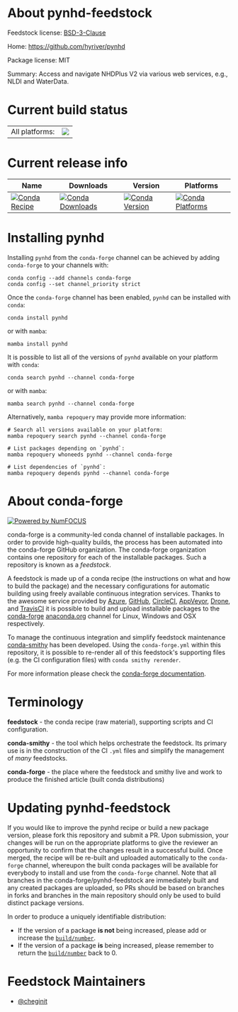 About pynhd-feedstock
=====================

Feedstock license: [BSD-3-Clause](https://github.com/conda-forge/pynhd-feedstock/blob/main/LICENSE.txt)

Home: https://github.com/hyriver/pynhd

Package license: MIT

Summary: Access and navigate NHDPlus V2 via various web services, e.g., NLDI and WaterData.

Current build status
====================


<table><tr><td>All platforms:</td>
    <td>
      <a href="https://dev.azure.com/conda-forge/feedstock-builds/_build/latest?definitionId=10323&branchName=main">
        <img src="https://dev.azure.com/conda-forge/feedstock-builds/_apis/build/status/pynhd-feedstock?branchName=main">
      </a>
    </td>
  </tr>
</table>

Current release info
====================

| Name | Downloads | Version | Platforms |
| --- | --- | --- | --- |
| [![Conda Recipe](https://img.shields.io/badge/recipe-pynhd-green.svg)](https://anaconda.org/conda-forge/pynhd) | [![Conda Downloads](https://img.shields.io/conda/dn/conda-forge/pynhd.svg)](https://anaconda.org/conda-forge/pynhd) | [![Conda Version](https://img.shields.io/conda/vn/conda-forge/pynhd.svg)](https://anaconda.org/conda-forge/pynhd) | [![Conda Platforms](https://img.shields.io/conda/pn/conda-forge/pynhd.svg)](https://anaconda.org/conda-forge/pynhd) |

Installing pynhd
================

Installing `pynhd` from the `conda-forge` channel can be achieved by adding `conda-forge` to your channels with:

```
conda config --add channels conda-forge
conda config --set channel_priority strict
```

Once the `conda-forge` channel has been enabled, `pynhd` can be installed with `conda`:

```
conda install pynhd
```

or with `mamba`:

```
mamba install pynhd
```

It is possible to list all of the versions of `pynhd` available on your platform with `conda`:

```
conda search pynhd --channel conda-forge
```

or with `mamba`:

```
mamba search pynhd --channel conda-forge
```

Alternatively, `mamba repoquery` may provide more information:

```
# Search all versions available on your platform:
mamba repoquery search pynhd --channel conda-forge

# List packages depending on `pynhd`:
mamba repoquery whoneeds pynhd --channel conda-forge

# List dependencies of `pynhd`:
mamba repoquery depends pynhd --channel conda-forge
```


About conda-forge
=================

[![Powered by
NumFOCUS](https://img.shields.io/badge/powered%20by-NumFOCUS-orange.svg?style=flat&colorA=E1523D&colorB=007D8A)](https://numfocus.org)

conda-forge is a community-led conda channel of installable packages.
In order to provide high-quality builds, the process has been automated into the
conda-forge GitHub organization. The conda-forge organization contains one repository
for each of the installable packages. Such a repository is known as a *feedstock*.

A feedstock is made up of a conda recipe (the instructions on what and how to build
the package) and the necessary configurations for automatic building using freely
available continuous integration services. Thanks to the awesome service provided by
[Azure](https://azure.microsoft.com/en-us/services/devops/), [GitHub](https://github.com/),
[CircleCI](https://circleci.com/), [AppVeyor](https://www.appveyor.com/),
[Drone](https://cloud.drone.io/welcome), and [TravisCI](https://travis-ci.com/)
it is possible to build and upload installable packages to the
[conda-forge](https://anaconda.org/conda-forge) [anaconda.org](https://anaconda.org/)
channel for Linux, Windows and OSX respectively.

To manage the continuous integration and simplify feedstock maintenance
[conda-smithy](https://github.com/conda-forge/conda-smithy) has been developed.
Using the ``conda-forge.yml`` within this repository, it is possible to re-render all of
this feedstock's supporting files (e.g. the CI configuration files) with ``conda smithy rerender``.

For more information please check the [conda-forge documentation](https://conda-forge.org/docs/).

Terminology
===========

**feedstock** - the conda recipe (raw material), supporting scripts and CI configuration.

**conda-smithy** - the tool which helps orchestrate the feedstock.
                   Its primary use is in the construction of the CI ``.yml`` files
                   and simplify the management of *many* feedstocks.

**conda-forge** - the place where the feedstock and smithy live and work to
                  produce the finished article (built conda distributions)


Updating pynhd-feedstock
========================

If you would like to improve the pynhd recipe or build a new
package version, please fork this repository and submit a PR. Upon submission,
your changes will be run on the appropriate platforms to give the reviewer an
opportunity to confirm that the changes result in a successful build. Once
merged, the recipe will be re-built and uploaded automatically to the
`conda-forge` channel, whereupon the built conda packages will be available for
everybody to install and use from the `conda-forge` channel.
Note that all branches in the conda-forge/pynhd-feedstock are
immediately built and any created packages are uploaded, so PRs should be based
on branches in forks and branches in the main repository should only be used to
build distinct package versions.

In order to produce a uniquely identifiable distribution:
 * If the version of a package **is not** being increased, please add or increase
   the [``build/number``](https://docs.conda.io/projects/conda-build/en/latest/resources/define-metadata.html#build-number-and-string).
 * If the version of a package **is** being increased, please remember to return
   the [``build/number``](https://docs.conda.io/projects/conda-build/en/latest/resources/define-metadata.html#build-number-and-string)
   back to 0.

Feedstock Maintainers
=====================

* [@cheginit](https://github.com/cheginit/)


